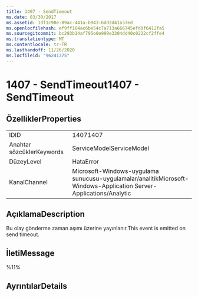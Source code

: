 ```yaml
---
title: 1407 - SendTimeout
ms.date: 03/30/2017
ms.assetid: 1df1c98e-89ac-441a-b943-6dd2d41a37ed
ms.openlocfilehash: ef9ff164ac6be54c7a713a666745efd0f6412fa5
ms.sourcegitcommit: bc293b14af795e0e999e3304dd40c0222cf2ffe4
ms.translationtype: MT
ms.contentlocale: tr-TR
ms.lasthandoff: 11/26/2020
ms.locfileid: "96241375"
---
```

# <a name="1407---sendtimeout"></a><span data-ttu-id="2df69-102">1407 - SendTimeout</span><span class="sxs-lookup"><span data-stu-id="2df69-102">1407 - SendTimeout</span></span>

## <a name="properties"></a><span data-ttu-id="2df69-103">Özellikler</span><span class="sxs-lookup"><span data-stu-id="2df69-103">Properties</span></span>  
  
|||  
|-|-|  
|<span data-ttu-id="2df69-104">ID</span><span class="sxs-lookup"><span data-stu-id="2df69-104">ID</span></span>|<span data-ttu-id="2df69-105">1407</span><span class="sxs-lookup"><span data-stu-id="2df69-105">1407</span></span>|  
|<span data-ttu-id="2df69-106">Anahtar sözcükler</span><span class="sxs-lookup"><span data-stu-id="2df69-106">Keywords</span></span>|<span data-ttu-id="2df69-107">ServiceModel</span><span class="sxs-lookup"><span data-stu-id="2df69-107">ServiceModel</span></span>|  
|<span data-ttu-id="2df69-108">Düzey</span><span class="sxs-lookup"><span data-stu-id="2df69-108">Level</span></span>|<span data-ttu-id="2df69-109">Hata</span><span class="sxs-lookup"><span data-stu-id="2df69-109">Error</span></span>|  
|<span data-ttu-id="2df69-110">Kanal</span><span class="sxs-lookup"><span data-stu-id="2df69-110">Channel</span></span>|<span data-ttu-id="2df69-111">Microsoft-Windows-uygulama sunucusu-uygulamalar/analitik</span><span class="sxs-lookup"><span data-stu-id="2df69-111">Microsoft-Windows-Application Server-Applications/Analytic</span></span>|  
  
## <a name="description"></a><span data-ttu-id="2df69-112">Açıklama</span><span class="sxs-lookup"><span data-stu-id="2df69-112">Description</span></span>  

 <span data-ttu-id="2df69-113">Bu olay gönderme zaman aşımı üzerine yayınlanır.</span><span class="sxs-lookup"><span data-stu-id="2df69-113">This event is emitted on send timeout.</span></span>  
  
## <a name="message"></a><span data-ttu-id="2df69-114">İleti</span><span class="sxs-lookup"><span data-stu-id="2df69-114">Message</span></span>  

 <span data-ttu-id="2df69-115">%1</span><span class="sxs-lookup"><span data-stu-id="2df69-115">1%</span></span>  
  
## <a name="details"></a><span data-ttu-id="2df69-116">Ayrıntılar</span><span class="sxs-lookup"><span data-stu-id="2df69-116">Details</span></span>
